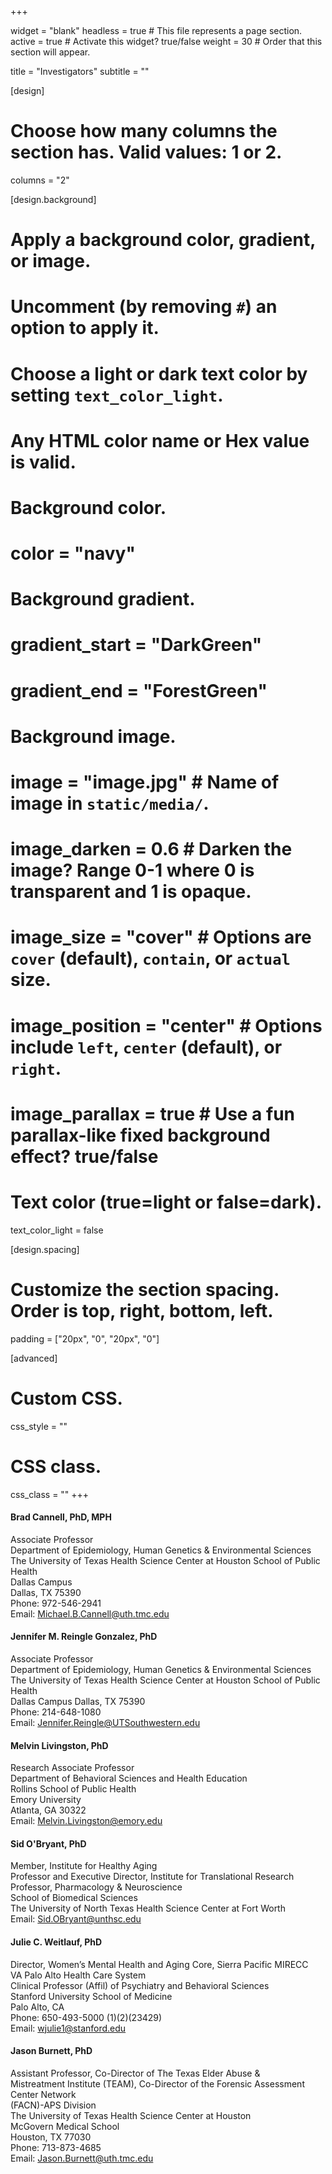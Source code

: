 +++

widget = "blank" 
headless = true  # This file represents a page section.
active = true  # Activate this widget? true/false
weight = 30  # Order that this section will appear.

title = "Investigators"
subtitle = ""

[design]
  # Choose how many columns the section has. Valid values: 1 or 2.
  columns = "2"

[design.background]
  # Apply a background color, gradient, or image.
  #   Uncomment (by removing `#`) an option to apply it.
  #   Choose a light or dark text color by setting `text_color_light`.
  #   Any HTML color name or Hex value is valid.

  # Background color.
  # color = "navy"
  
  # Background gradient.
  # gradient_start = "DarkGreen"
  # gradient_end = "ForestGreen"
  
  # Background image.
  # image = "image.jpg"  # Name of image in `static/media/`.
  # image_darken = 0.6  # Darken the image? Range 0-1 where 0 is transparent and 1 is opaque.
  # image_size = "cover"  #  Options are `cover` (default), `contain`, or `actual` size.
  # image_position = "center"  # Options include `left`, `center` (default), or `right`.
  # image_parallax = true  # Use a fun parallax-like fixed background effect? true/false
  
  # Text color (true=light or false=dark).
  text_color_light = false

[design.spacing]
  # Customize the section spacing. Order is top, right, bottom, left.
  padding = ["20px", "0", "20px", "0"]

[advanced]
 # Custom CSS. 
 css_style = ""
 
 # CSS class.
 css_class = ""
+++

#### Brad Cannell, PhD, MPH
Associate Professor <br>
Department of Epidemiology, Human Genetics & Environmental Sciences <br>
The University of Texas Health Science Center at Houston School of Public Health <br>
Dallas Campus <br>
Dallas, TX 75390 <br>
Phone: 972-546-2941 <br>
Email: Michael.B.Cannell@uth.tmc.edu <br>

#### Jennifer M. Reingle Gonzalez, PhD
Associate Professor <br>
Department of Epidemiology, Human Genetics & Environmental Sciences <br>
The University of Texas Health Science Center at Houston School of Public Health <br>
Dallas Campus
Dallas, TX 75390 <br>
Phone: 214-648-1080 <br>
Email: Jennifer.Reingle@UTSouthwestern.edu <br>

#### Melvin Livingston, PhD
Research Associate Professor <br>
Department of Behavioral Sciences and Health Education <br>
Rollins School of Public Health <br>
Emory University <br>
Atlanta, GA 30322 <br>
Email: Melvin.Livingston@emory.edu <br>

#### Sid O'Bryant, PhD
Member, Institute for Healthy Aging <br>
Professor and Executive Director, Institute for Translational Research <br>
Professor, Pharmacology & Neuroscience <br>
School of Biomedical Sciences <br>
The University of North Texas Health Science Center at Fort Worth <br>
Email: Sid.OBryant@unthsc.edu <br>

#### Julie C. Weitlauf, PhD
Director, Women’s Mental Health and Aging Core, Sierra Pacific MIRECC <br>
VA Palo Alto Health Care System <br>
Clinical Professor (Affil) of Psychiatry and Behavioral Sciences <br>
Stanford University School of Medicine <br>
Palo Alto, CA <br>
Phone: 650-493-5000 (1)(2)(23429) <br>
Email: wjulie1@stanford.edu <br>

#### Jason Burnett, PhD
Assistant Professor, Co-Director of The Texas Elder Abuse & <br>
Mistreatment Institute (TEAM), Co-Director of the Forensic Assessment Center Network <br> (FACN)-APS Division <br>
The University of Texas Health Science Center at Houston <br>
McGovern Medical School <br>
Houston, TX 77030 <br>
Phone: 713-873-4685 <br>
Email: Jason.Burnett@uth.tmc.edu <br>
